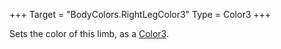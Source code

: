 +++
Target = "BodyColors.RightLegColor3"
Type = Color3
+++

Sets the color of this limb, as a [Color3](https://developer.roblox.com/api-reference/datatype/Color3).
